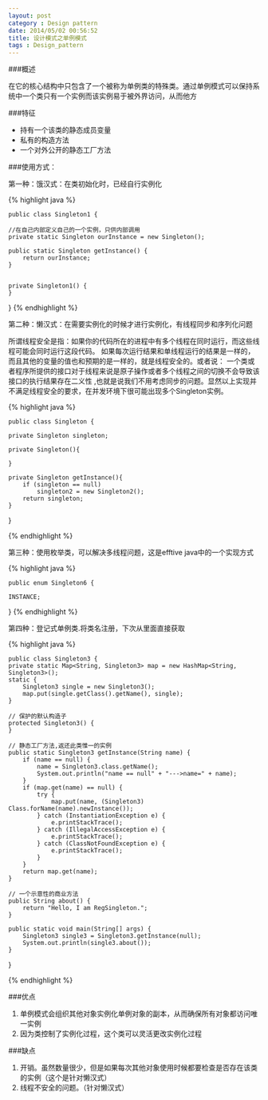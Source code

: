 ```yaml
---
layout: post
category : Design pattern
date: 2014/05/02 00:56:52 
title: 设计模式之单例模式
tags : Design_pattern
---
```



###概述

在它的核心结构中只包含了一个被称为单例类的特殊类。通过单例模式可以保持系统中一个类只有一个实例而该实例易于被外界访问，从而他方

###特征

* 持有一个该类的静态成员变量
* 私有的构造方法
* 一个对外公开的静态工厂方法

###使用方式：



第一种：饿汉式：在类初始化时，已经自行实例化

{% highlight java %}

    public class Singleton1 {

    //在自己内部定义自己的一个实例，只供内部调用
    private static Singleton ourInstance = new Singleton();

    public static Singleton getInstance() {
        return ourInstance;
    }


    private Singleton1() {
    }
}
{% endhighlight %}

第二种：懒汉式：在需要实例化的时候才进行实例化，有线程同步和序列化问题

所谓线程安全是指：如果你的代码所在的进程中有多个线程在同时运行，而这些线程可能会同时运行这段代码。
如果每次运行结果和单线程运行的结果是一样的，而且其他的变量的值也和预期的是一样的，就是线程安全的。或者说：
一个类或者程序所提供的接口对于线程来说是原子操作或者多个线程之间的切换不会导致该接口的执行结果存在二义性
,也就是说我们不用考虑同步的问题。显然以上实现并不满足线程安全的要求，在并发环境下很可能出现多个Singleton实例。

{% highlight java %}

    public class Singleton {

    private Singleton singleton;

    private Singleton(){

    }

    private Singleton getInstance(){
        if (singleton == null)
            singleton2 = new Singleton2();
        return singleton;
    }
}

{% endhighlight %}

第三种：使用枚举类，可以解决多线程问题，这是efftive java中的一个实现方式

{% highlight java %}

    
    public enum Singleton6 {
    
    INSTANCE;
}
{% endhighlight %}

第四种：登记式单例类.将类名注册，下次从里面直接获取


{% highlight java %}

    public class Singleton3 {
    private static Map<String, Singleton3> map = new HashMap<String, Singleton3>();
    static {
        Singleton3 single = new Singleton3();
        map.put(single.getClass().getName(), single);
    }

    // 保护的默认构造子
    protected Singleton3() {
    }

    // 静态工厂方法,返还此类惟一的实例
    public static Singleton3 getInstance(String name) {
        if (name == null) {
            name = Singleton3.class.getName();
            System.out.println("name == null" + "--->name=" + name);
        }
        if (map.get(name) == null) {
            try {
                map.put(name, (Singleton3) Class.forName(name).newInstance());
            } catch (InstantiationException e) {
                e.printStackTrace();
            } catch (IllegalAccessException e) {
                e.printStackTrace();
            } catch (ClassNotFoundException e) {
                e.printStackTrace();
            }
        }
        return map.get(name);
    }

    // 一个示意性的商业方法
    public String about() {
        return "Hello, I am RegSingleton.";
    }

    public static void main(String[] args) {
        Singleton3 single3 = Singleton3.getInstance(null);
        System.out.println(single3.about());
    }
}

{% endhighlight %}

###优点

1. 单例模式会组织其他对象实例化单例对象的副本，从而确保所有对象都访问唯一实例
2. 因为类控制了实例化过程，这个类可以灵活更改实例化过程

###缺点

1. 开销。虽然数量很少，但是如果每次其他对象使用时候都要检查是否存在该类的实例（这个是针对懒汉式）
2. 线程不安全的问题。（针对懒汉式）

